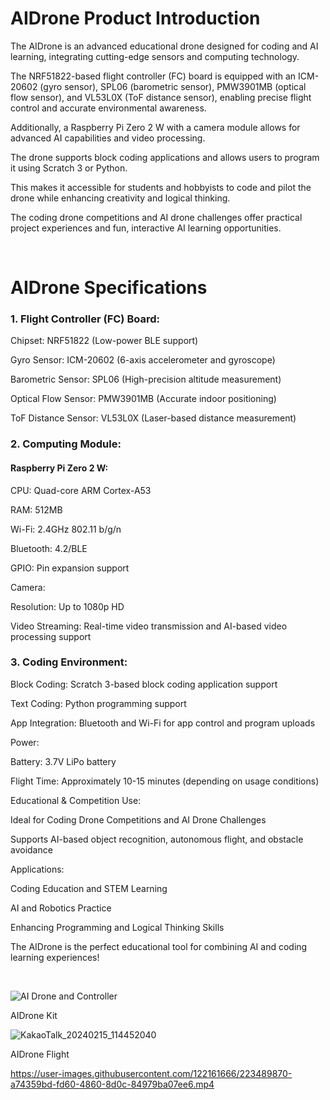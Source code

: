 # AIDrone Product Introduction

The AIDrone is an advanced educational drone designed for coding and AI learning, integrating cutting-edge sensors and computing technology.

The NRF51822-based flight controller (FC) board is equipped with an ICM-20602 (gyro sensor), SPL06 (barometric sensor), PMW3901MB (optical flow sensor), and VL53L0X (ToF distance sensor), enabling precise flight control and accurate environmental awareness. 

Additionally, a Raspberry Pi Zero 2 W with a camera module allows for advanced AI capabilities and video processing.

The drone supports block coding applications and allows users to program it using Scratch 3 or Python. 

This makes it accessible for students and hobbyists to code and pilot the drone while enhancing creativity and logical thinking.

The coding drone competitions and AI drone challenges offer practical project experiences and fun, interactive AI learning opportunities.

<br/>

# AIDrone Specifications

### 1. Flight Controller (FC) Board:

Chipset: NRF51822 (Low-power BLE support)

Gyro Sensor: ICM-20602 (6-axis accelerometer and gyroscope)

Barometric Sensor: SPL06 (High-precision altitude measurement)

Optical Flow Sensor: PMW3901MB (Accurate indoor positioning)

ToF Distance Sensor: VL53L0X (Laser-based distance measurement)

### 2. Computing Module:

#### Raspberry Pi Zero 2 W:

CPU: Quad-core ARM Cortex-A53

RAM: 512MB

Wi-Fi: 2.4GHz 802.11 b/g/n

Bluetooth: 4.2/BLE

GPIO: Pin expansion support

Camera:

Resolution: Up to 1080p HD

Video Streaming: Real-time video transmission and AI-based video processing support

### 3. Coding Environment:

Block Coding: Scratch 3-based block coding application support

Text Coding: Python programming support

App Integration: Bluetooth and Wi-Fi for app control and program uploads

Power:

Battery: 3.7V LiPo battery

Flight Time: Approximately 10-15 minutes (depending on usage conditions)

Educational & Competition Use:

Ideal for Coding Drone Competitions and AI Drone Challenges

Supports AI-based object recognition, autonomous flight, and obstacle avoidance

Applications:

Coding Education and STEM Learning

AI and Robotics Practice

Enhancing Programming and Logical Thinking Skills

The AIDrone is the perfect educational tool for combining AI and coding learning experiences!

<br/>

![AI Drone and Controller](https://github.com/irbrain/AIDrone/assets/122161666/f4d34586-f199-49d7-bcbd-c92e747c3076)




AIDrone Kit  



![KakaoTalk_20240215_114452040](https://github.com/irbrain/AIDrone/assets/122161666/1fc8f2e6-3464-4eae-9aa3-c57d472837df)




AIDrone Flight 




https://user-images.githubusercontent.com/122161666/223489870-a74359bd-fd60-4860-8d0c-84979ba07ee6.mp4


